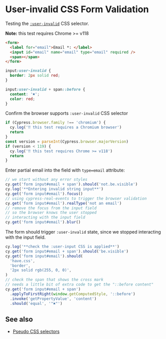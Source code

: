 # User-invalid CSS Form Validation

<!-- fiddle User-invalid pseudo selector for form validation -->

Testing the [`:user-invalid`](https://developer.mozilla.org/en-US/docs/Web/CSS/:user-invalid) CSS selector.

**Note:** this test requires Chrome >= v118

```html
<form>
  <label for="email">Email *: </label>
  <input id="email" name="email" type="email" required />
  <span></span>
</form>
```

```css
input:user-invalid {
  border: 2px solid red;
}

input:user-invalid + span::before {
  content: '✖';
  color: red;
}
```

Confirm the browser supports `:user-invalid` CSS selector

```js hide
if (Cypress.browser.family !== 'chromium') {
  cy.log('‼️ this test requires a Chromium browser')
  return
}
const version = parseInt(Cypress.browser.majorVersion)
if (version < 119) {
  cy.log('‼️ this test requires Chrome >= v118')
  return
}
```

Enter partial email into the field with `type=email` attribute:

```js
// we start without any error styles
cy.get('form input#email + span').should('not.be.visible')
cy.log('**Entering invalid string input**')
cy.get('form input#email').focus()
// using cypress-real-events to trigger the browser validation
cy.get('form input#email').realType('not an email')
// remove the focus from the input field
// so the browser knows the user stopped
// interacting with the input field
cy.get('form input#email').blur()
```

The form should trigger `:user-invalid` state, since we stopped interacting with the input field.

```js
cy.log('**check the :user-input CSS is applied**')
cy.get('form input#email + span').should('be.visible')
cy.get('form input#email').should(
  'have.css',
  'border',
  '2px solid rgb(255, 0, 0)',
)
// check the span that shows the cross mark
// needs a little bit of extra code to get the "::before content"
cy.get('form input#email + span')
  .applyToFirstRight(window.getComputedStyle, '::before')
  .invoke('getPropertyValue', 'content')
  .should('equal', '"✖"')
```

<!-- fiddle-end -->

## See also

- [Pseudo CSS selectors](./pseudo-selectors.md)
